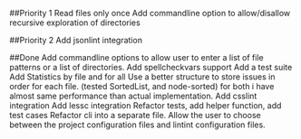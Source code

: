 ##Priority 1
Read files only once
Add commandline option to allow/disallow recursive exploration of directories

##Priority 2
Add jsonlint integration

##Done
Add commandline options to allow user to enter a list of file patterns or a list of directories.
Add spellcheckvars support
Add a test suite
Add Statistics by file and for all
Use a better structure to store issues in order for each file. (tested SortedList, and node-sorted) for both i have almost same performance than actual implementation.
Add csslint integration
Add lessc integration
Refactor tests, add helper function, add test cases
Refactor cli into a separate file.
Allow the user to choose between the project configuration files and lintint configuration files.
